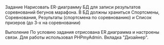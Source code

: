 Задание
Нарисовать ER-диаграмму БД для записи результатов соревнований бегунов марафона. 
В БД должны храниться Спортсмены, Соревнования, Результаты (спортсмена по соревнованию) и Список призеров (до 3-х на соревновании)

Выполение
По условию задания отрисована ER диаграмма и настроены связи. Для работы использовал PHPmyAdmin. Вкладка "Дизайнер".
